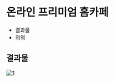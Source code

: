 # 온라인 프리미엄 홈카페 
* 결과물
* 의의


## 결과물
![1](https://user-images.githubusercontent.com/35883056/53281183-b3403700-3767-11e9-8f0e-bef61d90eb8e.PNG)
